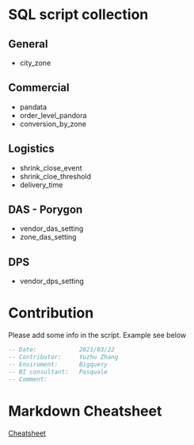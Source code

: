 # SQL script collection


## General
* city_zone


## Commercial
* pandata
* order_level_pandora
* conversion_by_zone

## Logistics
* shrink_close_event
* shrink_cloe_threshold
* delivery_time

## DAS - Porygon
* vendor_das_setting
* zone_das_setting

## DPS
* vendor_dps_setting

# Contribution
Please add some info in the script. Example see below

```sql
-- Date:            2021/03/22
-- Contributor:     Yuzhu Zhang
-- Enviroment:      Bigquery
-- BI consultant:   Pasquale
-- Comment:    
```

# Markdown Cheatsheet
[Cheatsheet](https://github.com/adam-p/markdown-here/wiki/Markdown-Cheatsheet)
